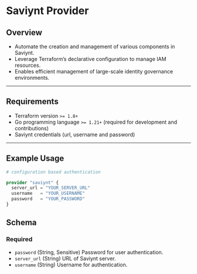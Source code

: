 # Saviynt Provider

##  Overview

- Automate the creation and management of various components in Saviynt.
- Leverage Terraform’s declarative configuration to manage IAM resources.
- Enables efficient management of large-scale identity governance environments.

---

##  Requirements

- Terraform version `>= 1.8+`
- Go programming language `>= 1.21+` (required for development and contributions)
- Saviynt credentials (url, username and password)

---

## Example Usage

```terraform
# configuration based authentication

provider "saviynt" {
  server_url = "YOUR_SERVER_URL"
  username   = "YOUR_USERNAME"
  password   = "YOUR_PASSWORD"
}
```

<!-- schema generated by tfplugindocs -->
## Schema

### Required

- `password` (String, Sensitive) Password for user authentication.
- `server_url` (String) URL of Saviynt server.
- `username` (String) Username for authentication.
